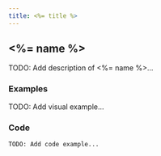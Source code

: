```yaml
---
title: <%= title %>
---
```

## <%= name %>
TODO: Add description of <%= name %>...

### Examples
<div class="library__example">
  TODO: Add visual example...
</div>

### Code
```html
TODO: Add code example...
```
